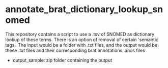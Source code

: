 # annotate_brat_dictionary_lookup_snomed
This repository contains a script to use a .tsv of SNOMED as dictionary lookup of these terms. There is an option of removal of certain 'semantic tags'. The input would be a folder with .txt files, and the output would be these .txt files and their corresponding brat annotations .anns files


* output_sample: zip folder containing the output
